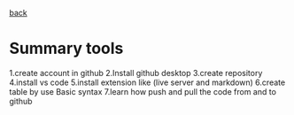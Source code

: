 [back](../README.md)

# Summary tools

1.create account in github
2.Install github desktop
3.create repository
4.install vs code
5.install extension like (live server and markdown)
6.create table by use Basic syntax
7.learn how push and pull the code from and to github